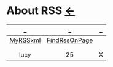# About RSS  [←](../index.md)

| _ | _ | _ |
|:---:|:---:|:---:|
| [MyRSSxml](../atom.xml) | [FindRssOnPage](https://github.com/DIYgod/RSSHub) | []() |
| []() | []() | []() |
| []() | []() | []() |
| lucy | 25 | X |
